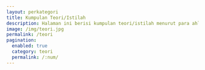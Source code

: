 ```yaml
---
layout: perkategori
title: Kumpulan Teori/Istilah
description: Halaman ini berisi kumpulan teori/istilah menurut para ahli.
image: /img/teori.jpg
permalink: /teori
pagination: 
  enabled: true
  category: teori
  permalink: /:num/
---
```

